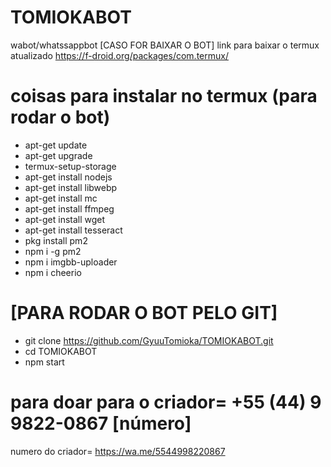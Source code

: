 # TOMIOKABOT
wabot/whatssappbot
[CASO FOR BAIXAR O BOT]
link para baixar o termux atualizado
https://f-droid.org/packages/com.termux/
# coisas para instalar no termux (para rodar o bot)
* apt-get update
* apt-get upgrade
* termux-setup-storage
* apt-get install nodejs
* apt-get install libwebp
* apt-get install mc
* apt-get install ffmpeg
* apt-get install wget
* apt-get install tesseract
* pkg install pm2
* npm i -g pm2 
* npm i imgbb-uploader
* npm i cheerio
# [PARA RODAR O BOT PELO GIT]
* git clone https://github.com/GyuuTomioka/TOMIOKABOT.git
* cd TOMIOKABOT
* npm start
# para doar para o criador= +55 (44) 9 9822-0867 [número]
numero do criador= https://wa.me/5544998220867
